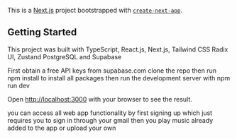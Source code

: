 This is a [Next.js](https://nextjs.org) project bootstrapped with [`create-next-app`](https://nextjs.org/docs/app/api-reference/cli/create-next-app).

## Getting Started
This project was built with TypeScript, React.js, Next.js, Tailwind CSS Radix UI, Zustand PostgreSQL and Supabase

First obtain a free API keys from supabase.com
clone the repo
then run npm install to install all packages
then run the development server with npm run dev


Open [http://localhost:3000](http://localhost:3000) with your browser to see the result.

you can access all web app functionality by first signing up which just requires you to sign in through your gmail
then you play music already added to the app or upload your own
